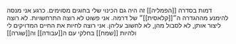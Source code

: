 דמות בסדרה [[הפמליה]]
זה היה גם הכינוי שלי בחוגים מסוימים.
כרגע אני מנסה להימנע מההגדרה ה״[[קלאסית]]״ של דרמה. 
אני פשוט לא רוצה התרחשויות. לא רוצה ליצור אותן, לא לסבול מהן, לא לחשוב עליהן.
אני רוצה לחיות את החיים המדויקים לי ולהיות [[שמח]] בחלקי עם ה[[עבודה]] וה[[שגרה]]